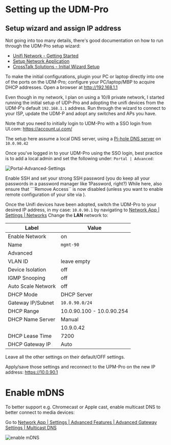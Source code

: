 # Setting up the UDM-Pro

## Setup wizard and assign IP address

Not going into too many details, there's good documentation on how to run through the UDM-Pro setup wizard:

- [Unifi Network - Getting Started](https://help.ui.com/hc/en-us/articles/360012192813)
- [Setup Network Application](https://help.ui.com/hc/en-us/articles/1500012237441-UniFi-Network-Use-the-UniFi-Network-Application)
- [CrossTalk Solutions - Initial Wizard Setup](https://youtu.be/beniNcXaAKQ?t=248)

To make the initial configurations, plugin your PC or laptop directly into one of the ports on the UDM-Pro;
configure your PC/laptop/MBP to acquire DHCP addresses. Open a browser at <http://192.168.1.1>

Even though in my network, I plan on using a 10/8 private network, I started running the initial setup of
UDP-Pro and adopting the unifi devices from the UDM-P's default ```192.168.1.1``` address. Run through the
wizard to connect to your ISP, update the UDM-P and adopt any switches and APs you have.

Note that you need to initially login to UDM-Pro with a SSO login from UI.com: <https://account.ui.com/>

The setup here assume a local DNS server, using a [Pi-hole DNS server](https://pi-hole.net/) on ```10.0.90.42```

Once you've logged in to your UDM-Pro using the SSO login, best practice is to add a local admin and set the following under:
```Portal | Advanced```:

![Portal-Advanced-Settings](/assets/Portal-Advanced-settings.png)

Enable SSH and set your strong SSH password (you do keep all your passwords in a password manager like 1Password, right?)
While here, also ensure that ```Remove Access`` is now disabled (unless you want to enable remote configuration of your site via ).

Once the Unifi devices have been adopted, switch the UDM-Pro to your desired IP address, in my case:
```10.0.90.1``` by navigating to [Network App | Settings | Networks](https://10.0.10.1/network/default/settings/networks)
Change the **LAN** network to:

| Label | Value |
| ----- | ----- |
| Enable Network | on |
| Name | ```mgmt-90``` |
| Advanced |  |
| VLAN ID | leave empty |
| Device Isolation | off |
| IGMP Snooping | off |
| Auto Scale Network | off |
| DHCP Mode | DHCP Server |
| Gateway IP/Subnet | ```10.0.90.0/24``` |
| DHCP Range | 10.0.90.100 - 10.0.90.254 |
| DHCP Name Server | Manual
| | 10.9.0.42 |
| DHCP Lease Time | 7200 |
| DHCP Gateway IP | Auto |

Leave all the other settings on their default/OFF settings.

Apply/save those settings and reconnect to the UPM-Pro on the new IP address: <https://10.0.90.1>

# Enable mDNS

To better support e.g. Chromecast or Apple cast, enable multicast DNS to better connect to media devices:

Go to [Network App | Settings | Advanced Features | Advanced Gateway Settings | Multicast DNS](https://10.0.10.1/network/default/settings/advanced/gateway/mdns/form)

![enable mDNS](/assets/Settings-Advanced-mDNS.png)
